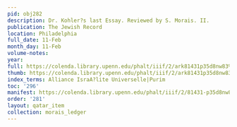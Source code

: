 ```yaml
---
pid: obj282
description: Dr. Kohler?s last Essay. Reviewed by S. Morais. II.
publication: The Jewish Record
location: Philadelphia
full_date: 11-Feb
month_day: 11-Feb
volume-notes:
year:
full: https://colenda.library.upenn.edu/phalt/iiif/2/ark81431p35d8nw83%2FSHA256E-s8599574--9f1c48c60aa876c5e2305e0386247ee52a48bf5903bb8ae95fd5ce28166190d3.jpeg/full/3500,/0/default.jpg
thumb: https://colenda.library.upenn.edu/phalt/iiif/2/ark81431p35d8nw83%2FSHA256E-s8599574--9f1c48c60aa876c5e2305e0386247ee52a48bf5903bb8ae95fd5ce28166190d3.jpeg/full/!200,200/0/default.jpg
index_terms: Alliance IsraA?lite Universelle|Purim
toc: '296'
manifest: https://colenda.library.upenn.edu/phalt/iiif/2/81431-p35d8nw83/manifest
order: '281'
layout: qatar_item
collection: morais_ledger
---
```


